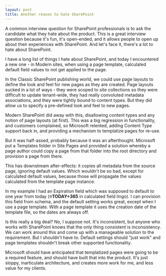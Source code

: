 ```yaml
---
layout: post
title: Another reason to hate SharePoint
---
```



A common interview question for SharePoint professionals is to ask the candidate what they hate about the product. This is a great interview question because it's fun, it's open-ended, and it allows people to open up about their experiences with SharePoint. And let's face it, there's a lot to hate about SharePoint.

I have a long list of things I hate about SharePoint, and today I encountered a new one - in Modern sites, when using a page template, calculated default field values to not get applied to the page.

In the Classic SharePoint publishing world, we could use page layouts to define the look and feel for new pages as they are created. Page layouts sucked in a lot of ways - they were scoped to site collections so they were difficult to update tenant-wide, they had really convoluted metadata associations, and they were tightly bound to content types. But they did allow us to specify a pre-defined look and feel to new pages.

Modern SharePoint did away with this, disallowing content types and any notion of page layouts (at first). This was a big regression in functionality, and customers complained, so Microsoft relented, adding Content Type support back in, and providing a mechanism to templatize pages for re-use.

But it was half-assed, probably because it was an afterthought. Microsoft put a Templates folder in Site Pages and provided a solution whereby a page author could copy a page from that folder into the root directory and provision a page from there.

This has downstream after-effects: it copies all metadata from the source page, ignoring default values. Which wouldn't be so bad, except for calculated default values, because those will propagate the values calculated from the template page instance.

In my example I had an Expiration field which was supposed to default to one year from today (**=TODAY+365** in calculated field lingo). I can provision this field from schema, and the default setting works great, except when I use a page template. With a page template it uses the creation date of the template file, so the dates are always off.

Is this really a big deal? No, I suppose not. It's inconsistent, but anyone who works with SharePoint knows that the only thing consistent is inconsistency.  We can work around this and come up with a manageable solution to the requirement. But I shouldn't have to. Default settings should "just work" and page templates shouldn't break other supported functionality.

Microsoft should have anticipated that templatized pages were going to be a required feature, and should have built that into the product. It's just sloppy, inarticulate architecture, and creates more work for me, and less value for my clients.
